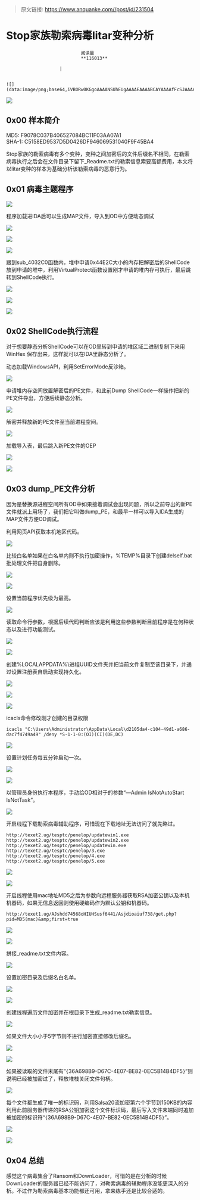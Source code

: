 > 原文链接: https://www.anquanke.com//post/id/231504 


# Stop家族勒索病毒litar变种分析


                                阅读量   
                                **116013**
                            
                        |
                        
                                                                                                                                    ![](data:image/png;base64,iVBORw0KGgoAAAANSUhEUgAAAAEAAAABCAYAAAAfFcSJAAAAAXNSR0IArs4c6QAAAARnQU1BAACxjwv8YQUAAAAJcEhZcwAADsQAAA7EAZUrDhsAAAANSURBVBhXYzh8+PB/AAffA0nNPuCLAAAAAElFTkSuQmCC)
                                                                                            



[![](https://p2.ssl.qhimg.com/t0118e6d866b26f4c0c.jpg)](https://p2.ssl.qhimg.com/t0118e6d866b26f4c0c.jpg)



## 0x00 样本简介

MD5: F9078C037B406527084BC11F03AA07A1<br>
SHA-1: C5158ED9537D5D0426DF946069531040F9F45BA4

Stop家族的勒索病毒有多个变种，变种之间加密后的文件后缀名不相同，在勒索病毒执行之后会在文件目录下留下_Readme.txt的勒索信息索要高额费用，本文将以litar变种的样本为基础分析该勒索病毒的恶意行为。



## 0x01 病毒主题程序

[![](https://p5.ssl.qhimg.com/t01bb4a2364c15dab10.jpg)](https://p5.ssl.qhimg.com/t01bb4a2364c15dab10.jpg)

程序加载进IDA后可以生成MAP文件，导入到OD中方便动态调试

[![](https://p3.ssl.qhimg.com/t01eb18571b6014eaa2.jpg)](https://p3.ssl.qhimg.com/t01eb18571b6014eaa2.jpg)

[![](https://p2.ssl.qhimg.com/t0150fc3b27f0e89ece.jpg)](https://p2.ssl.qhimg.com/t0150fc3b27f0e89ece.jpg)

[![](https://p3.ssl.qhimg.com/t01c02e834f792b22d9.jpg)](https://p3.ssl.qhimg.com/t01c02e834f792b22d9.jpg)

跟到sub_4032C0函数内，堆中申请0x44E2C大小的内存把解密后的ShellCode放到申请的堆中，利用VirtualProtect函数设置刚才申请的堆内存可执行，最后跳转到ShellCode执行。

[![](https://p3.ssl.qhimg.com/t015e0e6f6570f38556.jpg)](https://p3.ssl.qhimg.com/t015e0e6f6570f38556.jpg)

[![](https://p1.ssl.qhimg.com/t01fb6b3abee94daa71.jpg)](https://p1.ssl.qhimg.com/t01fb6b3abee94daa71.jpg)

[![](https://p1.ssl.qhimg.com/t01542bd3b16dcd77fa.jpg)](https://p1.ssl.qhimg.com/t01542bd3b16dcd77fa.jpg)



## 0x02 ShellCode执行流程

对于想要静态分析ShellCode可以在OD里转到申请的堆区域二进制复制下来用WinHex 保存出来，这样就可以在IDA里静态分析了。

动态加载WindowsAPI，利用SetErrorMode反沙箱。

[![](https://p2.ssl.qhimg.com/t01474d81a4cf4959e2.jpg)](https://p2.ssl.qhimg.com/t01474d81a4cf4959e2.jpg)

申请堆内存空间放置解密后的PE文件，和此前Dump ShellCode一样操作把新的PE文件导出，方便后续静态分析。

[![](https://p1.ssl.qhimg.com/t01178a4b88543caeca.jpg)](https://p1.ssl.qhimg.com/t01178a4b88543caeca.jpg)

解密并释放新的PE文件至当前进程空间。

[![](https://p4.ssl.qhimg.com/t01a31a299a550d6887.jpg)](https://p4.ssl.qhimg.com/t01a31a299a550d6887.jpg)

加载导入表，最后跳入新PE文件的OEP

[![](https://p1.ssl.qhimg.com/t01e5d37d1add65a5b7.jpg)](https://p1.ssl.qhimg.com/t01e5d37d1add65a5b7.jpg)

[![](https://p1.ssl.qhimg.com/t0112934f2c7a0051bc.jpg)](https://p1.ssl.qhimg.com/t0112934f2c7a0051bc.jpg)



## 0x03 dump_PE文件分析

因为是替换源进程空间所有OD中如果接着调试会出现问题，所以之前导出的新PE文件就派上用场了，我们把它叫做dump_PE，和最早一样可以导入IDA生成的MAP文件方便OD调试。

利用网页API获取本机地区代码。

[![](https://p3.ssl.qhimg.com/t01efd08b520c173807.jpg)](https://p3.ssl.qhimg.com/t01efd08b520c173807.jpg)

比较白名单如果在白名单内则不执行加密操作，%TEMP%目录下创建delself.bat批处理文件把自身删除。

[![](https://p2.ssl.qhimg.com/t0170e405bfb33dd3bc.jpg)](https://p2.ssl.qhimg.com/t0170e405bfb33dd3bc.jpg)

[![](https://p4.ssl.qhimg.com/t016061c901125bd9c5.jpg)](https://p4.ssl.qhimg.com/t016061c901125bd9c5.jpg)

设置当前程序优先级为最高。

[![](https://p4.ssl.qhimg.com/t0162a685b4ec6bd293.jpg)](https://p4.ssl.qhimg.com/t0162a685b4ec6bd293.jpg)

读取命令行参数，根据后续代码判断应该是利用这些参数判断目前程序是在何种状态以及进行功能测试。

[![](https://p2.ssl.qhimg.com/t01cf09b63da08cbbef.jpg)](https://p2.ssl.qhimg.com/t01cf09b63da08cbbef.jpg)

[![](https://p3.ssl.qhimg.com/t0184db9ac03f48381d.jpg)](https://p3.ssl.qhimg.com/t0184db9ac03f48381d.jpg)

创建%LOCALAPPDATA%\进程UUID文件夹并把当前文件复制至该目录下，并通过设置注册表自启动实现持久化。

[![](https://p2.ssl.qhimg.com/t012e994c0734dc2797.jpg)](https://p2.ssl.qhimg.com/t012e994c0734dc2797.jpg)

[![](https://p3.ssl.qhimg.com/t0128c9877bf4fc74d0.jpg)](https://p3.ssl.qhimg.com/t0128c9877bf4fc74d0.jpg)

[![](https://p3.ssl.qhimg.com/t01004d25f65f6e3d82.jpg)](https://p3.ssl.qhimg.com/t01004d25f65f6e3d82.jpg)

icacls命令修改刚才创建的目录权限

```
icacls "C:\Users\Administrator\AppData\Local\d2105da4-c104-49d1-a686-dac7f4749a49" /deny *S-1-1-0:(OI)(CI)(DE,DC)
```

[![](https://p2.ssl.qhimg.com/t01eddd41f5d8508660.jpg)](https://p2.ssl.qhimg.com/t01eddd41f5d8508660.jpg)

设置计划任务每五分钟启动一次。

[![](https://p2.ssl.qhimg.com/t01dcf1f3c664f9e392.jpg)](https://p2.ssl.qhimg.com/t01dcf1f3c664f9e392.jpg)

[![](https://p4.ssl.qhimg.com/t01898aa32aee1412c9.jpg)](https://p4.ssl.qhimg.com/t01898aa32aee1412c9.jpg)

以管理员身份执行本程序，手动给OD相对于的参数“—Admin IsNotAutoStart IsNotTask”。

[![](https://p1.ssl.qhimg.com/t01a217ef27caca56f7.jpg)](https://p1.ssl.qhimg.com/t01a217ef27caca56f7.jpg)

开启线程下载勒索病毒辅助程序，可惜现在下载地址无法访问了就先略过。

```
http://texet2.ug/tesptc/penelop/updatewin1.exe
http://texet2.ug/tesptc/penelop/updatewin2.exe
http://texet2.ug/tesptc/penelop/updatewin.exe
http://texet2.ug/tesptc/penelop/3.exe
http://texet2.ug/tesptc/penelop/4.exe
http://texet2.ug/tesptc/penelop/5.exe
```

[![](https://p3.ssl.qhimg.com/t016b0466ea599ebdd3.jpg)](https://p3.ssl.qhimg.com/t016b0466ea599ebdd3.jpg)

[![](https://p3.ssl.qhimg.com/t01173abec45cf2705f.jpg)](https://p3.ssl.qhimg.com/t01173abec45cf2705f.jpg)

开启线程使用mac地址MD5之后为参数向远程服务器获取RSA加密公钥以及本机机器码，如果无信息返回则使用硬编码作为默认公钥和机器码。

```
http://texet1.ug/AJshdd74568oHIUHSusf6441/Asjdioaiuf738/get.php?pid=MD5(mac)&amp;first=true
```

[![](https://p1.ssl.qhimg.com/t01b5f3522233b3095b.jpg)](https://p1.ssl.qhimg.com/t01b5f3522233b3095b.jpg)

[![](https://p3.ssl.qhimg.com/t017d1ac9ebac0fbf49.jpg)](https://p3.ssl.qhimg.com/t017d1ac9ebac0fbf49.jpg)

拼接_readme.txt文件内容。

[![](https://p4.ssl.qhimg.com/t017bc85079e59b0901.jpg)](https://p4.ssl.qhimg.com/t017bc85079e59b0901.jpg)

设置加密目录及后缀名白名单。

[![](https://p0.ssl.qhimg.com/t01b31a51745500b5a4.jpg)](https://p0.ssl.qhimg.com/t01b31a51745500b5a4.jpg)

[![](https://p0.ssl.qhimg.com/t01a642c1db31ad150f.jpg)](https://p0.ssl.qhimg.com/t01a642c1db31ad150f.jpg)



创建线程遍历文件加密并在根目录下生成_readme.txt勒索信息。

[![](https://p3.ssl.qhimg.com/t01d1b3c4c7c3808b9c.jpg)](https://p3.ssl.qhimg.com/t01d1b3c4c7c3808b9c.jpg)

如果文件大小小于5字节则不进行加密直接修改后缀名。

[![](https://p1.ssl.qhimg.com/t01d2af4a100f45bb23.jpg)](https://p1.ssl.qhimg.com/t01d2af4a100f45bb23.jpg)

[![](https://p2.ssl.qhimg.com/t013d5f6e79250091e1.jpg)](https://p2.ssl.qhimg.com/t013d5f6e79250091e1.jpg)

如果被读取的文件末尾有”`{`36A698B9-D67C-4E07-BE82-0EC5B14B4DF5`}`”则说明已经被加密过了，释放堆栈关闭文件句柄。

[![](https://p2.ssl.qhimg.com/t01af91a6f072bb6abc.jpg)](https://p2.ssl.qhimg.com/t01af91a6f072bb6abc.jpg)

每个文件都生成了唯一的标识码，利用Salsa20流加密第六个字节到150KB的内容利用此前服务器传递的RSA公钥加密这个文件标识码，最后写入文件末端同时追加被加密的标识符“`{`36A698B9-D67C-4E07-BE82-0EC5B14B4DF5`}`”。

[![](https://p5.ssl.qhimg.com/t019c6ab316165bfe8b.jpg)](https://p5.ssl.qhimg.com/t019c6ab316165bfe8b.jpg)

[![](https://p5.ssl.qhimg.com/t01bb4af650ea2e93e7.jpg)](https://p5.ssl.qhimg.com/t01bb4af650ea2e93e7.jpg)



## 0x04 总结

感觉这个病毒集合了Ransom和DownLoader，可惜的是在分析的时候DownLoader的服务器已经不能访问了，对勒索病毒的辅助程序没能更深入的分析。不过作为勒索病毒基本功能都还可用，拿来练手还是比较合适的。
